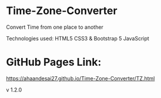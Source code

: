 # Time-Zone-Converter
Convert Time from one place to another 

Technologies used:
HTML5
CSS3 & Bootstrap 5
JavaScript


# GitHub Pages Link:
https://ahaandesai27.github.io/Time-Zone-Converter/TZ.html


v 1.2.0
